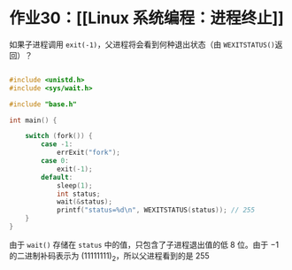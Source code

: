 
# 作业30：[[Linux 系统编程：进程终止]]


如果子进程调用 `exit(-1)`，父进程将会看到何种退出状态（由 `WEXITSTATUS()`返回）？

```c

#include <unistd.h>
#include <sys/wait.h>

#include "base.h"

int main() {

    switch (fork()) {
        case -1:
            errExit("fork");
        case 0:
            exit(-1);
        default:
            sleep(1);
            int status;
            wait(&status);
            printf("status=%d\n", WEXITSTATUS(status)); // 255
    }
}
```

由于 `wait()` 存储在 `status` 中的值，只包含了子进程退出值的低 $8$ 位。由于 $-1$ 的二进制补码表示为 $(11111111)_2$，所以父进程看到的是 $255$ 
